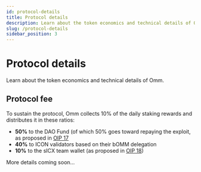 ```yaml
---
id: protocol-details
title: Protocol details
description: Learn about the token economics and technical details of Omm.
slug: /protocol-details
sidebar_position: 3
---
```


# Protocol details
Learn about the token economics and technical details of Omm.


## Protocol fee
To sustain the protocol, Omm collects 10% of the daily staking rewards and distributes it in these ratios:

- **50%** to the DAO Fund (of which 50% goes toward repaying the exploit, as proposed in [OIP 17](https://app.omm.finance/#/vote/proposal/17)
- **40%** to ICON validators based on their bOMM delegation
- **10%** to the sICX team wallet (as proposed in [OIP 18](https://app.omm.finance/#/vote/proposal/18))


More details coming soon...